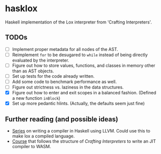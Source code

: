 # hasklox
Haskell implementation of the Lox interpreter from 'Crafting Interpreters'.

## TODOs

- [ ] Implement proper metadata for all nodes of the AST.
- [ ] Reimplement `for` to be desugared to `while` instead of being directly evaluated by the interpreter.
- [ ] Figure out how to store values, functions, and classes in memory other than as AST objects.
- [ ] Set up tests for the code already written.
- [ ] Add some code to benchmark performance as well.
- [ ] Figure out strictness vs. laziness in the data structures.
- [x] Figure out how to enter and exit scopes in a balanced fashion. (Defined a new function `inBlock`)
- [x] Set up more pedantic hlints. (Actually, the defaults seem just fine)

## Further reading (and possible ideas)

- [Series](https://blog.josephmorag.com/posts/mcc2/) on writing a compiler in Haskell using LLVM. Could use this to make lox a compiled language.
- [Course](https://www.cs.cmu.edu/~btitzer/cs17-670/fall2022/) that follows the structure of _Crafting Interpreters_ to write an JIT compiler to WASM.
